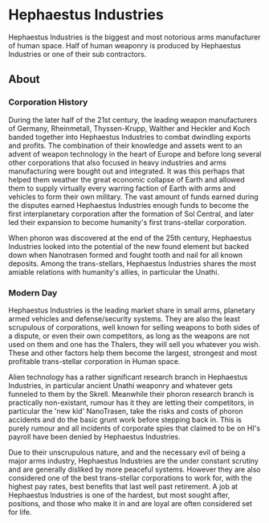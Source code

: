 # Hephaestus Industries

Hephaestus Industries is the biggest and most notorious arms manufacturer of human space. Half of human weaponry is produced by Hephaestus Industries or one of their sub contractors.

## About

### Corporation History

During the later half of the 21st century, the leading weapon manufacturers of Germany, Rheinmetall, Thyssen-Krupp, Walther and Heckler and Koch banded together into Hephaestus Industries to combat dwindling exports and profits. The combination of their knowledge and assets went to an advent of weapon technology in the heart of Europe and before long several other corporations that also focused in heavy industries and arms manufacturing were bought out and integrated. It was this perhaps that helped them weather the great economic collapse of Earth and allowed them to supply virtually every warring faction of Earth with arms and vehicles to form their own military. The vast amount of funds earned during the disputes earned Hephaestus Industries enough funds to become the first interplanetary corporation after the formation of Sol Central, and later led their expansion to become humanity's first trans-stellar corporation.

When phoron was discovered at the end of the 25th century, Hephaestus Industries looked into the potential of the new found element but backed down when Nanotrasen formed and fought tooth and nail for all known deposits. Among the trans-stellars, Hephaestus Industries shares the most amiable relations with humanity's allies, in particular the Unathi.

### Modern Day

Hephaestus Industries is the leading market share in small arms, planetary armed vehicles and defense/security systems. They are also the least scrupulous of corporations, well known for selling weapons to both sides of a dispute, or even their own competitors, as long as the weapons are not used on them and one has the Thalers, they will sell you whatever you wish. These and other factors help them become the largest, strongest and most profitable trans-stellar corporation in Human space.

Alien technology has a rather significant research branch in Hephaestus Industries, in particular ancient Unathi weaponry and whatever gets funneled to them by the Skrell. Meanwhile their phoron research branch is practically non-existant, rumour has it they are letting their competitors, in particular the 'new kid' NanoTrasen, take the risks and costs of phoron accidents and do the basic grunt work before stepping back in. This is purely rumour and all incidents of corporate spies that claimed to be on HI's payroll have been denied by Hephaestus Industries.

Due to their unscrupulous nature, and and the necessary evil of being a major arms industry, Hephaestus Industries are the under constant scrutiny and are generally disliked by more peaceful systems. However they are also considered one of the best trans-stellar corporations to work for, with the highest pay rates, best benefits that last well past retirement. A job at Hephaestus Industries is one of the hardest, but most sought after, positions, and those who make it in and are loyal are often considered set for life.
